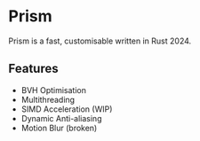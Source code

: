 # Prism

Prism is a fast, customisable written in Rust 2024.

## Features

- BVH Optimisation
- Multithreading
- SIMD Acceleration (WIP)
- Dynamic Anti-aliasing
- Motion Blur (broken)